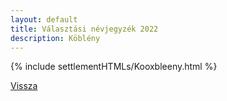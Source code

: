 ```yaml
---
layout: default
title: Választási névjegyzék 2022
description: Köblény
---
```


{% include settlementHTMLs/Kooxbleeny.html %}

[Vissza](./)